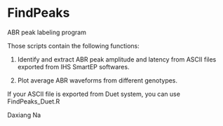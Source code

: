 # FindPeaks
ABR peak labeling program

Those scripts contain the following functions:

1. Identify and extract ABR peak amplitude and latency from ASCII files exported from IHS SmartEP softwares.

2. Plot average ABR waveforms from different genotypes.

If your ASCII file is exported from Duet system, you can use FindPeaks_Duet.R

Daxiang Na
